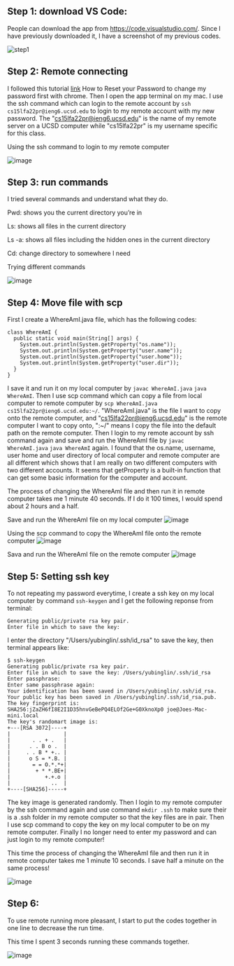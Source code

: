 ## Step 1: download VS Code:

People can download the app from https://code.visualstudio.com/. Since I have previously downloaded it, I have a screenshot of my previous codes.

![step1](https://user-images.githubusercontent.com/114268165/193391609-1548eed3-77bd-44e4-a191-c2c96d7d4ed2.jpg)


## Step 2: Remote connecting

I followed this tutorial [link](https://docs.google.com/document/d/1hs7CyQeh-MdUfM9uv99i8tqfneos6Y8bDU0uhn1wqho/edit) How to Reset your Password to change my password first with chrome. Then I open the app terminal on my mac. I use the ssh command which can login to the remote account by `ssh cs15lfa22pr@ieng6.ucsd.edu` to login to my remote account with my new password. The "cs15lfa22pr@ieng6.ucsd.edu" is the name of my remote server on a UCSD computer while "cs15lfa22pr" is my username specific for this class.

Using the ssh command to login to my remote computer

![image](https://user-images.githubusercontent.com/114268165/193387757-0edf2fad-0554-44aa-ac12-06729532f11f.jpg)


## Step 3: run commands

I tried several commands and understand what they do.

Pwd: shows you the current directory you’re in

Ls: shows all files in the current directory

Ls -a: shows all files including the hidden ones in the current directory

Cd: change directory to somewhere I need

Trying different commands

![image](https://user-images.githubusercontent.com/114268165/193388235-7a959267-159e-4973-bc12-24b5fde976b9.jpg)
 
 
## Step 4: Move file with scp

First I create a WhereAmI.java file, which has the following codes:
```
class WhereAmI {
  public static void main(String[] args) {
    System.out.println(System.getProperty("os.name"));
    System.out.println(System.getProperty("user.name"));
    System.out.println(System.getProperty("user.home"));
    System.out.println(System.getProperty("user.dir"));
  }
}
```
I save it and run it on my local computer by `javac WhereAmI.java` `java WhereAmI`. Then I use scp command which can copy a file from local computer to remote computer by `scp WhereAmI.java cs15lfa22pr@ieng6.ucsd.edu:~/`. "WhereAmI.java" is the file I want to copy onto the remote computer, and "cs15lfa22pr@ieng6.ucsd.edu" is the remote computer I want to copy onto, ":~/" means I copy the file into the default path on the remote computer. Then I login to my remote account by ssh command again and save and run the WhereAmI file by `javac WhereAmI.java` `java WhereAmI` again. I found that the os.name, username, user home and user directory of local computer and remote computer are all different which shows that I am really on two different computers with two different accounts. It seems that getProperty is a built-in function that can get some basic information for the computer and account.

The process of changing the WhereAmI file and then run it in remote computer takes me 1 minute 40 seconds. If I do it 100 times, I would spend about 2 hours and a half.

Save and run the WhereAmI file on my local computer
![image](https://user-images.githubusercontent.com/114268165/193388640-81748461-a1ad-4a74-bad3-7cc54b47eaa0.jpg)

Using the scp command to copy the WhereAmI file onto the remote computer
![image](https://user-images.githubusercontent.com/114268165/193388860-3d70d416-2816-435c-b42c-0fda7b33d4f0.jpg)

Sava and run the WhereAmI file on the remote computer
![image](https://user-images.githubusercontent.com/114268165/193389314-26b96349-e952-48b9-ae4d-0a6fffc0e066.jpg)


## Step 5: Setting ssh key

To not repeating my password everytime, I create a ssh key on my local computer by command `ssh-keygen` and I get the following reponse from terminal:
```
Generating public/private rsa key pair.
Enter file in which to save the key:
```
I enter the directory "/Users/yubinglin/.ssh/id_rsa" to save the key, then terminal appears like:
```
$ ssh-keygen
Generating public/private rsa key pair.
Enter file in which to save the key: /Users/yubinglin/.ssh/id_rsa
Enter passphrase: 
Enter same passphrase again: 
Your identification has been saved in /Users/yubinglin/.ssh/id_rsa.
Your public key has been saved in /Users/yubinglin/.ssh/id_rsa.pub.
The key fingerprint is:
SHA256:jZaZH6fI8E2I1D35hnvGeBePQ4ELOf2Ge+G0XknoXp0 joe@Joes-Mac-mini.local
The key's randomart image is:
+---[RSA 3072]----+
|                 |
|       . . + .   |
|      . . B o .  |
|     . . B * +.. |
|      o S = *.B. |
|       = = O.*.*+|
|        + * *.BE+|
|           +.+.o |
|             ..  |
+----[SHA256]-----+
```
The key image is generated randomly. Then I login to my remote computer by the ssh command again and use command `mkdir .ssh` to make sure their is a .ssh folder in my remote computer so that the key files are in pair. Then I use scp command to copy the key on my local computer to be on my remote computer. Finally I no longer need to enter my password and can just login to my remote computer!

This time the process of changing the WhereAmI file and then run it in remote computer takes me 1 minute 10 seconds. I save half a minute on the same process!

![image](https://user-images.githubusercontent.com/114268165/193389669-f930e00a-fb56-426b-8878-5d417ba9730b.jpg)

## Step 6:

To use remote running more pleasant, I start to put the codes together in one line to decrease the run time.

This time I spent 3 seconds running these commands together.

![image](https://user-images.githubusercontent.com/114268165/193389973-66ee814e-3751-4b11-aebf-bde25f2ba2ed.jpg)


